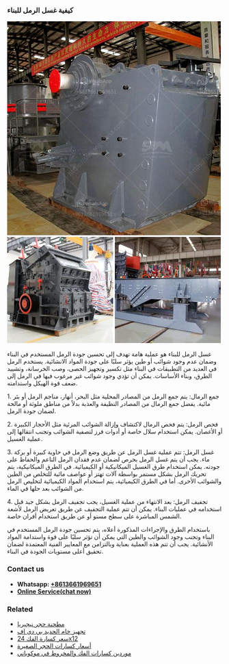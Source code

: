 <h3>كيفية غسل الرمل للبناء</h3><img src='1701853351.jpg' alt=''><p>غسل الرمل للبناء هو عملية هامة تهدف إلى تحسين جودة الرمل المستخدم في البناء وضمان عدم وجود شوائب أو طين يؤثر سلبًا على جودة المواد الانشائية. يستخدم الرمل في العديد من التطبيقات في البناء مثل تكسير وتجهيز الحصى، وصب الخرسانة، وتشييد الطرق، وبناء الأساسات. يمكن أن تؤدي وجود شوائب غير مرغوب فيها في الرمل إلى ضعف قوة الهيكل واستدامته.</p><p>1. جمع الرمال: يتم جمع الرمل من المصادر المحلية مثل البحر، أنهار، مناجم الرمل أو بئر مائية. يفضل جمع الرمال من المصادر النظيفة والعذبة بدلاً من مناطق ملوثة أو مالحة لضمان جودة الرمل.</p><p>2. فحص الرمل: يتم فحص الرمال لاكتشاف وإزالة الشوائب المرئية مثل الأحجار الكبيرة أو الأغصان. يمكن استخدام سلال خاصة أو أدوات فرز لتصفية الشوائب وتجنب انتقالها إلى عملية الغسيل.</p><p>3. غسل الرمل: تتم عملية غسل الرمل عن طريق وضع الرمل في حاوية كبيرة أو بركة ماء. يجب أن يتم غسل الرمل بحرص لضمان عدم فقدان الرمل الناعم والحفاظ على جودته. يمكن استخدام طرق الغسيل الميكانيكية أو الكيميائية. في الطرق الميكانيكية، يتم تحريك الرمل بشكل مستمر بواسطة آلات تهتز أو عواصف مائية للتخلص من الطين والشوائب الأخرى. أما في الطرق الكيميائية، يتم استخدام المواد الكيميائية لتخليص الرمل من الشوائب بعد حلها في الماء.</p><p>4. تجفيف الرمل: بعد الانتهاء من عملية الغسيل، يجب تجفيف الرمل بشكل جيد قبل استخدامه في عمليات البناء. يمكن أن تتم عملية التجفيف عن طريق تعريض الرمل لأشعة الشمس المباشرة على سطح مستو أو عن طريق استخدام أفران خاصة.</p><p>باستخدام الطرق والإجراءات المذكورة أعلاه، يتم تحسين جودة الرمل المستخدم في البناء وتجنب وجود الشوائب والطين التي يمكن أن تؤثر سلبًا على قوة واستدامة المواد الأنشائية. يجب أن تتم هذه العملية بعناية وبالتزامن مع المعايير الفنية المعتمدة لضمان تحقيق أعلى مستويات الجودة في البناء.</p><h3>Contact us</h3><ul><li><strong>Whatsapp:&nbsp;<a href="https://wa.me/8613661969651">+8613661969651</a></strong></li><li><a href="https://swt.shibang-china.com/?git&amp;zhl&amp;كيفية غسل الرمل للبناء"><strong>Online Service(chat now)</strong></a></li></ul><h3>Related</h3><ul><li><a href='مطحنة حجر نيجيريا.md'>مطحنة حجر نيجيريا</a></li><li><a href='تجهيز خام الحديد بي دي إف.md'>تجهيز خام الحديد بي دي إف</a></li><li><a href='سعر كسارة الفك 24x12.md'>سعر كسارة الفك 24x12</a></li><li><a href='أسعار كسارات الحجر الصغيرة.md'>أسعار كسارات الحجر الصغيرة</a></li><li><a href='موردين كسارات الفك والمخروط في موكوباني.md'>موردين كسارات الفك والمخروط في موكوباني</a></li></ul>
